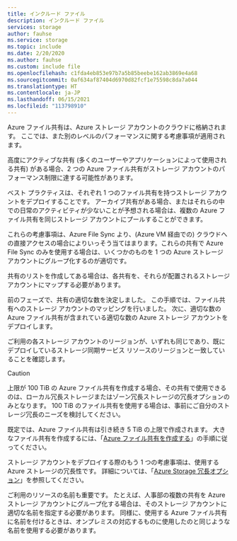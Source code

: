```yaml
---
title: インクルード ファイル
description: インクルード ファイル
services: storage
author: fauhse
ms.service: storage
ms.topic: include
ms.date: 2/20/2020
ms.author: fauhse
ms.custom: include file
ms.openlocfilehash: c1fda4eb853e97b7a5b85beebe162ab3869e4a68
ms.sourcegitcommit: 0af634af87404d6970d82fcf1e75598c8da7a044
ms.translationtype: HT
ms.contentlocale: ja-JP
ms.lasthandoff: 06/15/2021
ms.locfileid: "113798910"
---
```

Azure ファイル共有は、Azure ストレージ アカウントのクラウドに格納されます。
ここでは、また別のレベルのパフォーマンスに関する考慮事項が適用されます。

高度にアクティブな共有 (多くのユーザーやアプリケーションによって使用される共有) がある場合、2 つの Azure ファイル共有がストレージ アカウントのパフォーマンス制限に達する可能性があります。

ベスト プラクティスは、それぞれ 1 つのファイル共有を持つストレージ アカウントをデプロイすることです。
アーカイブ共有がある場合、またはそれらの中での日常のアクティビティが少ないことが予想される場合は、複数の Azure ファイル共有を同じストレージ アカウントにプールすることができます。

これらの考慮事項は、Azure File Sync より、(Azure VM 経由での) クラウドへの直接アクセスの場合によりいっそう当てはまります。これらの共有で Azure File Sync のみを使用する場合は、いくつかのものを 1 つの Azure ストレージ アカウントにグループ化するのが適切です。

共有のリストを作成してある場合は、各共有を、それらが配置されるストレージ アカウントにマップする必要があります。

前のフェーズで、共有の適切な数を決定しました。 この手順では、ファイル共有へのストレージ アカウントのマッピングを行いました。 次に、適切な数の Azure ファイル共有が含まれている適切な数の Azure ストレージ アカウントをデプロイします。

ご利用の各ストレージ アカウントのリージョンが、いずれも同じであり、既にデプロイしているストレージ同期サービス リソースのリージョンと一致していることを確認します。

> [!CAUTION]
> 上限が 100 TiB の Azure ファイル共有を作成する場合、その共有で使用できるのは、ローカル冗長ストレージまたはゾーン冗長ストレージの冗長オプションのみとなります。 100 TiB のファイル共有を使用する場合は、事前にご自分のストレージ冗長のニーズを検討してください。

既定では、Azure ファイル共有は引き続き 5 TiB の上限で作成されます。 大きなファイル共有を作成するには、「[Azure ファイル共有を作成する](../articles/storage/files/storage-how-to-create-file-share.md)」の手順に従ってください。

ストレージ アカウントをデプロイする際のもう 1 つの考慮事項は、使用する Azure ストレージの冗長性です。 詳細については、「[Azure Storage 冗長オプション](../articles/storage/common/storage-redundancy.md)」を参照してください。

ご利用のリソースの名前も重要です。 たとえば、人事部の複数の共有を Azure ストレージ アカウントにグループ化する場合は、そのストレージ アカウントに適切な名前を指定する必要があります。 同様に、使用する Azure ファイル共有に名前を付けるときは、オンプレミスの対応するものに使用したのと同じような名前を使用する必要があります。